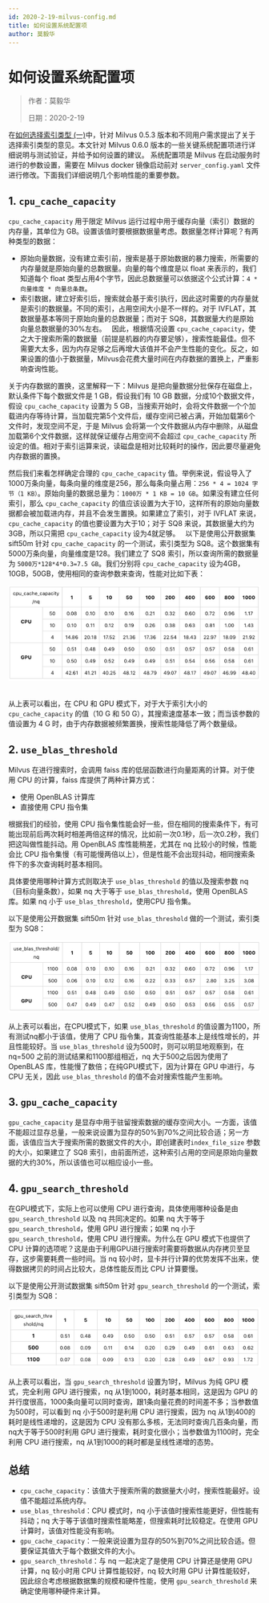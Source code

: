 ```yaml
---
id: 2020-2-19-milvus-config.md
title: 如何设置系统配置项
author: 莫毅华
---
```


# 如何设置系统配置项

> 作者：莫毅华
>
> 日期：2020-2-19

在[如何选择索引类型 (一)](2019-12-03-select-index.md)中，针对 Milvus 0.5.3 版本和不同用户需求提出了关于选择索引类型的意见。本文针对 Milvus 0.6.0 版本的一些关键系统配置项进行详细说明与测试验证，并给予如何设置的建议。
系统配置项是 Milvus 在启动服务时进行的参数设置，需要在 Milvus docker 镜像启动前对 `server_config.yaml` 文件进行修改。下面我们详细说明几个影响性能的重要参数。

## 1. `cpu_cache_capacity`

`cpu_cache_capacity` 用于限定 Milvus 运行过程中用于缓存向量（索引）数据的内存量，其单位为 GB。设置该值时要根据数据量考虑。数据量怎样计算呢？有两种类型的数据：

- 原始向量数据，没有建立索引前，搜索是基于原始数据的暴力搜索，所需要的内存量就是原始向量的总数据量。向量的每个维度是以 float 来表示的，我们知道每个 float 类型占用4个字节，因此总数据量可以依据这个公式计算：`4 * 向量维度 * 向量总条数`。
- 索引数据，建立好索引后，搜索就会基于索引执行，因此这时需要的内存量就是索引的数据量。不同的索引，占用空间大小是不一样的。对于 IVFLAT，其数据量基本等同于原始向量的总数据量；而对于 SQ8，其数据量大约是原始向量总数据量的30%左右。
 
因此，根据情况设置 `cpu_cache_capacity`，使之大于搜索所需的数据量（前提是机器的内存要足够），搜索性能最佳。但不需要大太多，因为内存足够之后再增大该值并不会产生性能的变化。反之，如果设置的值小于数据量，Milvus会花费大量时间在内存数据的置换上，严重影响查询性能。

关于内存数据的置换，这里解释一下：Milvus 是把向量数据分批保存在磁盘上，默认条件下每个数据文件是 1 GB，假设我们有 10 GB 数据，分成10个数据文件，假设 `cpu_cache_capacity` 设置为 5 GB，当搜索开始时，会将文件数据一个个加载进内存等待计算，当加载完第5个文件后，缓存空间已被占满，开始加载第6个文件时，发现空间不足，于是 Milvus 会将第一个文件数据从内存中删除，从磁盘加载第6个文件数据，这样就保证缓存占用空间不会超过 `cpu_cache_capacity` 所设定的值。相对于索引运算来说，读磁盘是相对比较耗时的操作，因此要尽量避免内存数据的置换。

然后我们来看怎样确定合理的 `cpu_cache_capacity` 值。举例来说，假设导入了1000万条向量，每条向量的维度是256，那么每条向量占用：`256 * 4 = 1024 字节（1 KB）`。原始向量的数据总量为：`1000万 * 1 KB = 10 GB`。如果没有建立任何索引，那么 `cpu_cache_capacity` 的值应该设置为大于10，这样所有的原始向量数据都会被加载进内存，并且不会发生置换。如果建立了索引，对于 IVFLAT 来说，`cpu_cache_capacity` 的值也要设置为大于10；对于 SQ8 来说，其数据量大约为3GB，所以只需把 `cpu_cache_capacity` 设为4就足够。
 
以下是使用公开数据集 sift50m 针对 `cpu_cache_capacity` 的一个测试，索引类型为 SQ8。这个数据集有5000万条向量，向量维度是128。我们建立了 SQ8 索引，所以查询所需的数据量为 `5000万*128*4*0.3=7.5 GB`。我们分别将 `cpu_cache_capacity` 设为4GB，10GB，50GB，使用相同的查询参数来查询，性能对比如下表：
 
 
![image1](../assets/milvus_manage/config_blog_pic1.png)
 
 
从上表可以看出，在 CPU 和 GPU 模式下，对于大于索引大小的 `cpu_cache_capacity` 的值（10 G 和 50 G），其搜索速度基本一致；而当该参数的值设置为 4 G 时，由于内存数据被频繁置换，搜索性能降低了两个数量级。
 
## 2. `use_blas_threshold`

Milvus 在进行搜索时，会调用 faiss 库的低层函数进行向量距离的计算。对于使用 CPU 的计算，faiss 库提供了两种计算方式：

- 使用 OpenBLAS 计算库
- 直接使用 CPU 指令集

根据我们的经验，使用 CPU 指令集性能会好一些，但在相同的搜索条件下，有可能出现前后两次耗时相差两倍这样的情况，比如前一次0.1秒，后一次0.2秒，我们把这叫做性能抖动。用 OpenBLAS 库性能稍差，尤其在 nq 比较小的时候，性能会比 CPU 指令集慢（有可能慢两倍以上），但是性能不会出现抖动，相同搜索条件下的多次查询耗时基本相同。

具体要使用哪种计算方式则取决于 `use_blas_threshold` 的值以及搜索参数 nq（目标向量条数），如果 nq 大于等于 `use_blas_threshold`，使用 OpenBLAS 库。如果 nq 小于 `use_blas_threshold`，使用CPU 指令集。

以下是使用公开数据集 sift50m 针对 `use_blas_threshold` 做的一个测试，索引类型为 SQ8：

![image2](../assets/milvus_manage/config_blog_pic2.png)

从上表可以看出，在CPU模式下，如果 `use_blas_threshold` 的值设置为1100，所有测试nq都小于该值，使用了 CPU 指令集，其查询性能基本上是线性增长的，并且性能较好。当 `use_blas_threshold` 设为500时，则可以明显地观察到，在 nq=500 之前的测试结果和1100那组相近，nq 大于500之后因为使用了 OpenBLAS 库，性能慢了数倍；在纯GPU模式下，因为计算在 GPU 中进行，与 CPU 无关，因此 `use_blas_threshold` 的值不会对搜索性能产生影响。
 
## 3. `gpu_cache_capacity`

`gpu_cache_capacity` 是显存中用于驻留搜索数据的缓存空间大小。一方面，该值不能超过显存总量，一般来说设置为显存的50%到70%之间比较合适；另一方面，该值应当大于搜索所需的数据文件的大小，即创建表时`index_file_size` 参数的大小，如果建立了 SQ8 索引，由前面所述，这种索引占用的空间是原始向量数据的大约30%，所以该值也可以相应设小一些。
 
## 4. `gpu_search_threshold`

在GPU模式下，实际上也可以使用 CPU 进行查询，具体使用哪种设备是由 `gpu_search_threshold` 以及 nq 共同决定的。如果 nq 大于等于 `gpu_search_threshold`，使用 GPU 进行搜索；如果 nq 小于`gpu_search_threshold`，使用 CPU 进行搜索。为什么在 GPU 模式下也提供了 CPU 计算的选项呢？这是由于利用GPU进行搜索时需要将数据从内存拷贝至显存，这步需要耗费一些时间。当 nq 较小时，显卡并行计算的优势发挥不出来，使得数据拷贝的时间占比较大，总体性能反而比 CPU 计算要慢。
         

以下是使用公开测试数据集 sift50m 针对 `gpu_search_threshold` 的一个测试，索引类型为 SQ8：

![image3](../assets/milvus_manage/config_blog_pic3.png)

从上表可以看出，当 `gpu_search_threshold` 设置为1时，Milvus 为纯 GPU 模式，完全利用 GPU 进行搜索，nq 从1到1000，耗时基本相同，这是因为 GPU 的并行度很高，1000条向量可以同时查询，跟1条向量花费的时间差不多；当参数值为500时，可以看到 nq 小于500时是利用 CPU 进行搜索，因为 nq 从1到400的耗时是线性递增的，这是因为 CPU 没有那么多核，无法同时查询几百条向量，而nq大于等于500时利用 GPU 进行搜索，耗时变化很小；当参数值为1100时，完全利用 CPU 进行搜索，nq 从1到1000的耗时都是呈线性递增的态势。
 
 
## 总结

- `cpu_cache_capacity`：该值大于搜索所需的数据量大小时，搜索性能最好。设值不能超过系统内存。
- `use_blas_threshold`：CPU 模式时，nq 小于该值时搜索性能更好，但性能有抖动；nq 大于等于该值时搜索性能略差，但搜索耗时比较稳定。在使用 GPU 计算时，该值对性能没有影响。
- `gpu_cache_capacity`：一般来说设置为显存的50%到70%之间比较合适。但要保证其值大于每个数据文件的大小。
- `gpu_search_threshold`：与 nq 一起决定了是使用 CPU 计算还是使用 GPU 计算，nq 较小时用 CPU 计算性能较好，nq 较大时用 GPU 计算性能较好，因此综合考虑根据数据集的规模和硬件性能，使用 `gpu_search_threshold` 来确定使用哪种硬件来计算。


